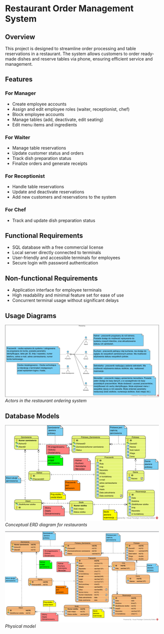 # Restaurant Order Management System

## Overview

This project is designed to streamline order processing and table reservations in a restaurant. The system allows customers to order ready-made dishes and reserve tables via phone, ensuring efficient service and management.

## Features

### For Manager
- Create employee accounts
- Assign and edit employee roles (waiter, receptionist, chef)
- Block employee accounts
- Manage tables (add, deactivate, edit seating)
- Edit menu items and ingredients

### For Waiter
- Manage table reservations
- Update customer status and orders
- Track dish preparation status
- Finalize orders and generate receipts

### For Receptionist
- Handle table reservations
- Update and deactivate reservations
- Add new customers and reservations to the system

### For Chef
- Track and update dish preparation status

## Functional Requirements
- SQL database with a free commercial license
- Local server directly connected to terminals
- User-friendly and accessible terminals for employees
- Secure login with password authentication

## Non-functional Requirements
- Application interface for employee terminals
- High readability and minimal feature set for ease of use
- Concurrent terminal usage without significant delays

## Usage Diagrams

![Aktorzy](images/aktorze.png)
*Actors in the restaurant ordering system*
  

## Database Models
  
![Model Konceptualny](images/model_konceptualny.png)
*Conceptual ERD diagram for restaurants*
  

![Model Fizyczny](images/model_fizyczny.png)
*Physical model*
  
